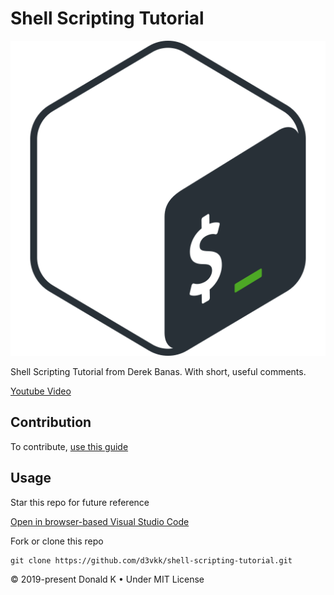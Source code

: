 # Shell Scripting Tutorial

![Shell Scripting](https://github.com/d3vkk/shell-scripting-tutorial/blob/master/shell-scripting.png)

Shell Scripting Tutorial from Derek Banas. With short, useful comments.

[Youtube Video](https://www.youtube.com/watch?v=hwrnmQumtPw)

## Contribution

To contribute, [use this guide](https://github.com/d3vkk/open-source/blob/master/CONTRIBUTING.md)

## Usage

Star this repo for future reference

[Open in browser-based Visual Studio Code](https://vscode.dev//github/d3vkk/shell-scripting-tutorial)

Fork or clone this repo
```
git clone https://github.com/d3vkk/shell-scripting-tutorial.git
```

© 2019-present Donald K • Under MIT License

